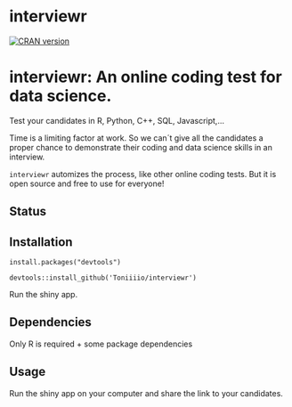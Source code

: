 # interviewr

[![CRAN version](http://www.r-pkg.org/badges/version/interviewr)](https://cran.r-project.org/package=interviewr)


# interviewr: An online coding test for data science.

Test your candidates in R, Python, C++, SQL, Javascript,...

Time is a limiting factor at work. So we can´t give all the candidates a proper chance to demonstrate
their coding and data science skills in an interview.

`interviewr` automizes the process, like other online coding tests. But it is open source and free to use for everyone!

## Status


## Installation
`install.packages("devtools")`

`devtools::install_github('Toniiiio/interviewr')`

Run the shiny app.

## Dependencies

Only R is required + some package dependencies

## Usage

Run the shiny app on your computer and share the link to your candidates.
